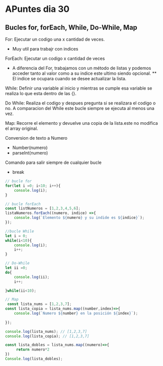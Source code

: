 # APuntes dia 30

## Bucles for, forEach, While, Do-While, Map

For: Ejecutar un codigo una x cantidad de veces. 
- Muy util para trabajr con indices

ForEach: Ejecutar un codigo x cantidad de veces
- A diferencia del For, trabajamos con un método de listas y podemos acceder tanto al valor como a su indice este ultimo siendo opcional.
 ** El indice se ocupara cuando se desee actualizar la lista.

While: Definir una variable al inicio y mientras se cumple esa variable se realiza lo que esta dentro de las {}.

Do While: Realiza el codigo y despues pregunta si se realizara el codigo o no. A comparacion del While este bucle siempre se ejecuta al menos una vez.

Map: Recorre el elemento y devuelve una copia de la lista.este no modifica el array original.

Conversion de texto a Numero
- Number(numero) 
- parseInt(numero)

Comando para salir siempre de cualquier bucle
 * break


```js
// bucle for
for(let i =0; i<10; i++){
    console.log(i);
}

// bucle forEach
const listNumeros = [1,2,3,4,5,6];
listaNumeros.forEach((numero, indice) =>{
    console.log(`Elemento ${numero} y su indide es ${indice}`);
});

//bucle While
let i = 0;
while(i<10){
    console.log(i);
    i++;
}

// Do-While
let ii =0;
do{
    console.log(ii);
    i++;

}while(ii<10);

// Map
 const lista_nums = [1,2,3,7];
const lista_copia = lista_nums.map((number,index)=>{
    console.log(`Numero ${number} en la posición ${index}`);
    
});

console.log(lista_nums); // [1,2,3,7]
console.log(lista_copia); // [1,2,3,7]

const lista_dobles = lista_nums.map((numero)=>{
     return numero*2
})
Console.log(lista_dobles);
```


